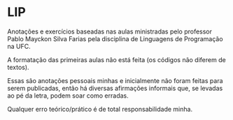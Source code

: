 # LIP
Anotações e exercícios baseadas nas aulas ministradas pelo professor Pablo Mayckon Silva Farias pela disciplina de Linguagens de Programação na UFC.

A formatação das primeiras aulas não está feita (os códigos não diferem de textos).

Essas são anotações pessoais minhas e inicialmente não foram feitas para serem publicadas, então há diversas afirmações informais que, se levadas ao pé da letra, podem soar como erradas.

Qualquer erro teórico/prático é de total responsabilidade minha.

